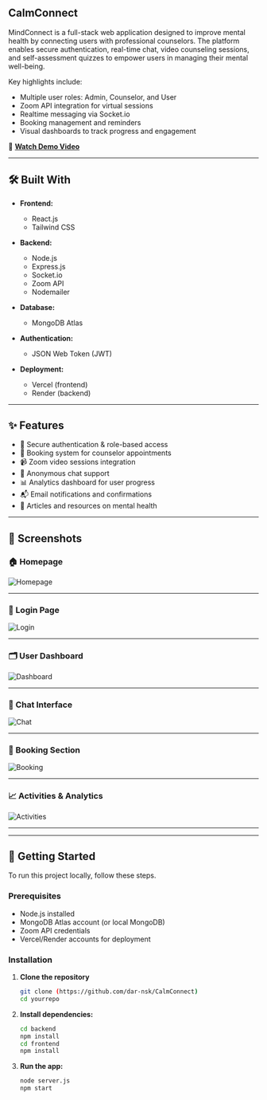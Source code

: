 
## CalmConnect

MindConnect is a full-stack web application designed to improve mental health by connecting users with professional counselors. The platform enables secure authentication, real-time chat, video counseling sessions, and self-assessment quizzes to empower users in managing their mental well-being.

Key highlights include:
- Multiple user roles: Admin, Counselor, and User
- Zoom API integration for virtual sessions
- Realtime messaging via Socket.io
- Booking management and reminders
- Visual dashboards to track progress and engagement

🎥 **[Watch Demo Video](https://your-demo-link.com)**

---

## 🛠️ Built With

- **Frontend:**
  - React.js
  - Tailwind CSS

- **Backend:**
  - Node.js
  - Express.js
  - Socket.io
  - Zoom API
  - Nodemailer

- **Database:**
  - MongoDB Atlas

- **Authentication:**
  - JSON Web Token (JWT)

- **Deployment:**
  - Vercel (frontend)
  - Render (backend)

---

## ✨ Features

- 🔐 Secure authentication & role-based access
- 📅 Booking system for counselor appointments
- 📹 Zoom video sessions integration
- 💬 Anonymous chat support  
- 📊 Analytics dashboard for user progress
- 📬 Email notifications and confirmations
- 📰 Articles and resources on mental health

---

## 📸 Screenshots

### 🏠 Homepage
![Homepage](./screenshots/homepage.png)

---

### 🔑 Login Page
![Login](./screenshots/login.png)

---

### 🗂️ User Dashboard
![Dashboard](./screenshots/dashboard.png)

---

### 💬 Chat Interface
![Chat](./screenshots/chat.png)

---

### 📅 Booking Section
![Booking](./screenshots/booking.png)

---

### 📈 Activities & Analytics
![Activities](./screenshots/activities.png)

---

---

## 🚀 Getting Started

To run this project locally, follow these steps.

### Prerequisites

- Node.js installed
- MongoDB Atlas account (or local MongoDB)
- Zoom API credentials
- Vercel/Render accounts for deployment

### Installation

1. **Clone the repository**

   ```bash
   git clone (https://github.com/dar-nsk/CalmConnect)
   cd yourrepo

2. **Install dependencies:**
   ```bash
   cd backend
   npm install
   cd frontend
   npm install

3. **Run the app:**
   ```bash
   node server.js
   npm start

   
   



